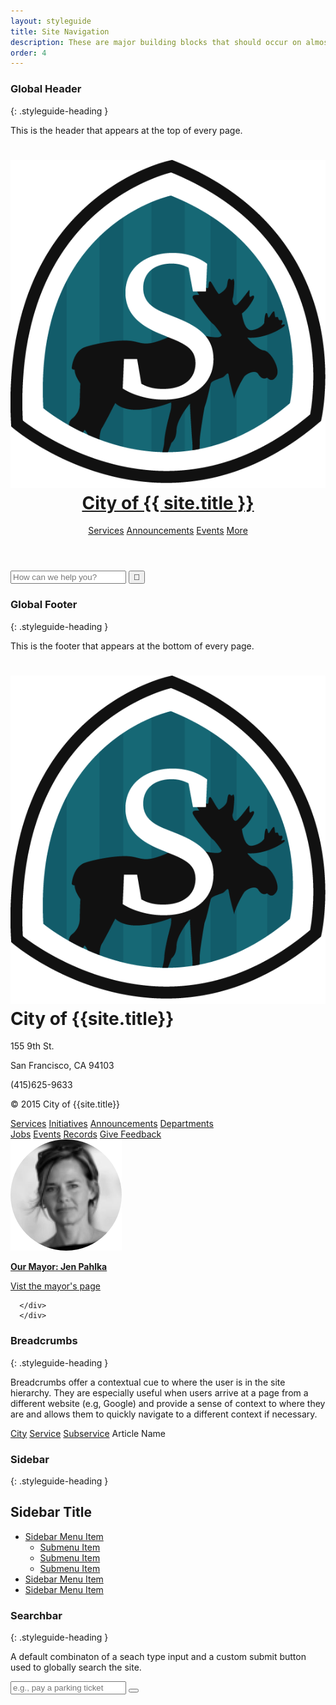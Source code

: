 ```yaml
---
layout: styleguide
title: Site Navigation
description: These are major building blocks that should occur on almost every page of the site.
order: 4
---
```


### Global Header
{: .styleguide-heading }

This is the header that appears at the top of every page.

<div class="preview">
  <header class="global-header">
    <div class="grid-box">
      <div class="align-left">
          <h1 class="global-header-title"><img class="header-icon" src="/media/images/springfield_logo.png"/><a href="/">City of {{ site.title }}</a></h1>
      </div>
      <div class="bar-menu global-header-menu align-right">
        <a href="#" class="menu-item">Services</a>
        <a href="#" class="menu-item">Announcements</a>
        <a href="#" class="menu-item">Events</a>
        <a href="#" class="menu-item">More</a>
        <a href="#" class="menu-item js-search-button"><span class="fa fa-search"></span></a>
      </div>
    </div>
  </header>
  <div class="global-header-search">
    <form action="" class="searchbar">
      <input class="searchbar-input" type="search" placeholder="How can we help you?">
      <input class="searchbar-button" type="submit" value="&#xf002">
    </form>
  </div>

</div>



### Global Footer
{: .styleguide-heading }

This is the footer that appears at the bottom of every page.

<div class="preview">
  <footer class="global-footer">
      <div class="grid-box">
          <div class="grid-item width-one-fourth">
            <h1 class="global-footer-title h3"><img class="header-icon-large" src="/media/images/springfield_logo.png"/>City of {{site.title}}</h1>
              <div class="address">
                  <p>155 9th St.</p>
                  <p>San Francisco, CA 94103</p>
                  <p>(415)625-9633</p>
              </div>
              <p>© 2015 City of {{site.title}}</p>
          </div>
          <div class="grid-item width-one-third shift-one-twelfth">
            <div class="global-footer-social bar-menu">
                  <a class="menu-item" href="#"><span class="fa fa-facebook-official"></span></a>   
                  <a class="menu-item" href="#"><span class="fa fa-twitter"></span></a>
                  <a class="menu-item" href="#"><span class="fa fa-envelope"></span></a>
              </div>
            <div class="global-footer-nav grid-box">
              <div class="menu grid-item width-one-half">
                      <a href="" class="menu-item">Services</a>      
                      <a href="" class="menu-item">Initiatives</a>
                      <a href="" class="menu-item">Announcements</a>
                      <a href="" class="menu-item">Departments</a>
                  </div>
                  <div class="menu grid-item width-one-half">
                      <a href="" class="menu-item">Jobs</a>
                      <a href="" class="menu-item">Events</a>
                      <a href="" class="menu-item">Records</a>
                      <a href="" class="menu-item">Give Feedback</a>
                  </div>
            </div>
          </div>
      <div class="global-footer-mayor width-one-fourth shift-one-twelfth">
              <a href="#" class="menu-item">
                  <img class="global-footer-mayor-image" src="/media/images/mayor.png" alt="Portrait of the mayor">
                  <p><b>Our Mayor: Jen Pahlka</b></p>
                  <p>Vist the mayor's page</p>
              </a>

      </div>
      </div>
  </footer>
</div>

### Breadcrumbs
{: .styleguide-heading }

Breadcrumbs offer a contextual cue to where the user is in the site hierarchy. They are especially useful when users arrive at a page from a different website (e.g, Google) and provide a sense of context to where they are and allows them to quickly navigate to a different context if necessary.

<div class="preview">
  <nav class="breadcrumbs">
      <span class="breadcrumbs-item"><a href="#">City</a></span>
      <span class="breadcrumbs-item"><a href="#">Service</a></span>
      <span class="breadcrumbs-item"><a href="#">Subservice</a></span>
      <span class="breadcrumbs-item">Article Name</span>
   </nav>
</div>

### Sidebar
{: .styleguide-heading }

<div class="preview">
  <div class="sidebar">
    <h2>Sidebar Title</h2>
      <ul class="sidebar-menu">
        <li class="is-selected">
          <a href="#">Sidebar Menu Item</a>
          <ul class="sidebar-menu-sublist">
            <li><a href="#">Submenu Item</a></li>
            <li><a href="#">Submenu Item</a></li>
            <li><a href="#">Submenu Item</a></li>
          </ul>
        </li>
        <li><a href="#">Sidebar Menu Item</a></li>
        <li><a href="#">Sidebar Menu Item</a></li>
      </ul>
   </div>
</div>

### Searchbar
{: .styleguide-heading }

A default combinaton of a seach type input and a custom submit button used to globally search the site.

<div class="preview">
  <form class="searchbar">
      <input class="searchbar-input" type="search" placeholder="e.g., pay a parking ticket">
      <button class="searchbar-button" type="submit"></button>
  </form>
</div>
